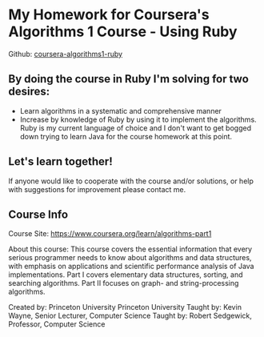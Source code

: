# My Homework for Coursera's Algorithms 1 Course - Using Ruby
Github: [coursera-algorithms1-ruby](https://github.com/roberttravispierce/coursera-algorithms1-ruby)

## By doing the course in Ruby I'm solving for two desires:
* Learn algorithms in a systematic and comprehensive manner
* Increase by knowledge of Ruby by using it to implement the algorithms. Ruby is my current language of choice and I don't want to get bogged down trying to learn Java for the course homework at this point.

## Let's learn together!
If anyone would like to cooperate with the course and/or solutions, or help with suggestions for improvement please contact me.

## Course Info
Course Site: https://www.coursera.org/learn/algorithms-part1

About this course: This course covers the essential information that every serious programmer needs to know about algorithms and data structures, with emphasis on applications and scientific performance analysis of Java implementations. Part I covers elementary data structures, sorting, and searching algorithms. Part II focuses on graph- and string-processing algorithms.

Created by:   Princeton University
Princeton University
Taught by:    Kevin Wayne, Senior Lecturer, Computer Science
Taught by:    Robert Sedgewick, Professor, Computer Science
